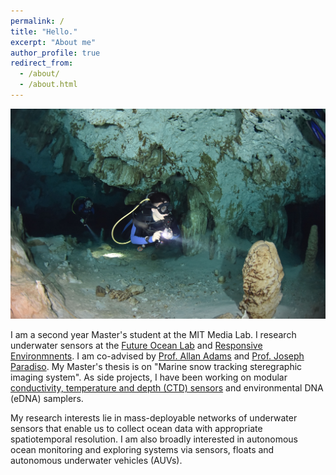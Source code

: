 ```yaml
---
permalink: /
title: "Hello."
excerpt: "About me"
author_profile: true
redirect_from: 
  - /about/
  - /about.html
---
```


![Diving at a cenote in Cancun](/images/field-pic.png)

I am a second year Master's student at the MIT Media Lab. I research underwater 
sensors at the [Future Ocean Lab](http://futureocean.mit.edu/) and 
[Responsive Environmnents](https://resenv.media.mit.edu/). I am co-advised by
[Prof. Allan Adams](http://www.mit.edu/~awa/Allan_Adams/Home.html) and 
[Prof. Joseph Paradiso](https://www.media.mit.edu/people/joep/overview/).
My Master's thesis is on "Marine snow tracking steregraphic imaging system". As 
side projects, I have been working on modular 
[conductivity, temperature and depth (CTD) sensors](http://futureocean.mit.edu/ctd/) and environmental DNA (eDNA) samplers.

My research interests lie in mass-deployable networks of underwater sensors that enable us
to collect ocean data with appropriate spatiotemporal resolution. I am also broadly
interested in autonomous ocean monitoring and exploring systems via sensors, floats and 
autonomous underwater vehicles (AUVs).
